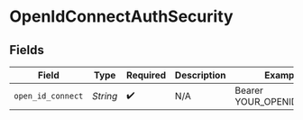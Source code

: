 # OpenIdConnectAuthSecurity


## Fields

| Field                    | Type                     | Required                 | Description              | Example                  |
| ------------------------ | ------------------------ | ------------------------ | ------------------------ | ------------------------ |
| `open_id_connect`        | *String*                 | :heavy_check_mark:       | N/A                      | Bearer YOUR_OPENID_TOKEN |